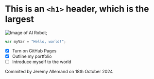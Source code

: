 # This is an `<h1>` header, which is the largest

![Image of AI Robot](https://www.imperial.ac.uk/ImageCropToolT4/imageTool/uploaded-images/newseventsimage_1604942070154_mainnews2012_x1.jpg);

``` javascript
var myVar = "Hello, world!";
```

- [X] Turn on GitHub Pages
- [X] Outline my portfolio
- [ ] Introduce myself to the world

Commited by Jeremy Allemand on 18th October 2024


